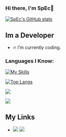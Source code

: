### Hi there, I'm SpEc👋 

[![SpEc's GitHub stats](https://github-readme-stats.vercel.app/api?username=spec012&theme=radical)](https://github.com/SpEc012)

## Im a Developer
- 🔥 I’m currently coding.

### Languages I Know:

[![My Skills](https://skillicons.dev/icons?i=python,html,css,js)]()

[![Top Langs](https://github-readme-stats.vercel.app/api/top-langs/?username=spec012&layout=compact)](https://github.com/SpEc012)

[![](https://img.shields.io/badge/Website-572cfe?style=for-the-badge)](https://spec.doxxed-you.lol)

![](https://komarev.com/ghpvc/?username=spec012&label=Profile+Visits&style=for-the-badge&color=blue)

## My Links
- [![](https://img.shields.io/badge/Cashapp-blue?style=plastic&logo=cashapp&color=grey&link=https%3A%2F%2Fcash.app%2F%24SpEc09)](https://cash.app/$SpEc09)  [![](https://img.shields.io/badge/My%20Cracked.io%20Page-blue?style=plastic&logo=searxng&color=grey&link=https%3A%2F%2Fcash.app%2F%24SpEc09)](https://cracked.io/spec09)
